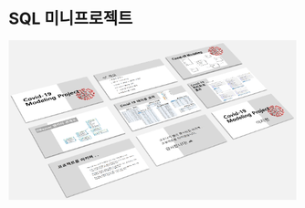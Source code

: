 
# SQL 미니프로젝트

<div align=center> 
<img src="image/covid-19_Project.png" width="600">
</div> 
<br>
